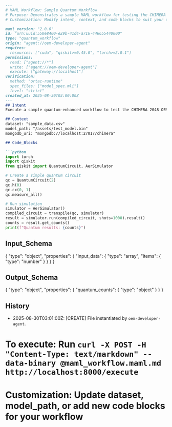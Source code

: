 ```markdown
---
# MAML Workflow: Sample Quantum Workflow
# Purpose: Demonstrates a sample MAML workflow for testing the CHIMERA 2048 OEM server.
# Customization: Modify intent, context, and code blocks to suit your use case.

maml_version: "2.0.0"
id: "urn:uuid:550e8400-e29b-41d4-a716-446655440000"
type: "quantum_workflow"
origin: "agent://oem-developer-agent"
requires:
  resources: ["cuda", "qiskit>=0.45.0", "torch>=2.0.1"]
permissions:
  read: ["agent://*"]
  write: ["agent://oem-developer-agent"]
  execute: ["gateway://localhost"]
verification:
  method: "ortac-runtime"
  spec_files: ["model_spec.mli"]
  level: "strict"
created_at: 2025-08-30T03:00:00Z
---
## Intent
Execute a sample quantum-enhanced workflow to test the CHIMERA 2048 OEM server.

## Context
dataset: "sample_data.csv"
model_path: "/assets/test_model.bin"
mongodb_uri: "mongodb://localhost:27017/chimera"

## Code_Blocks

```python
import torch
import qiskit
from qiskit import QuantumCircuit, AerSimulator

# Create a simple quantum circuit
qc = QuantumCircuit(2)
qc.h(0)
qc.cx(0, 1)
qc.measure_all()

# Run simulation
simulator = AerSimulator()
compiled_circuit = transpile(qc, simulator)
result = simulator.run(compiled_circuit, shots=1000).result()
counts = result.get_counts()
print(f"Quantum results: {counts}")
```

## Input_Schema
{
  "type": "object",
  "properties": {
    "input_data": { "type": "array", "items": { "type": "number" } }
  }
}

## Output_Schema
{
  "type": "object",
  "properties": {
    "quantum_counts": { "type": "object" }
  }
}

## History
- 2025-08-30T03:01:00Z: [CREATE] File instantiated by `oem-developer-agent`.

# To execute: Run `curl -X POST -H "Content-Type: text/markdown" --data-binary @maml_workflow.maml.md http://localhost:8000/execute`
# Customization: Update dataset, model_path, or add new code blocks for your workflow
```